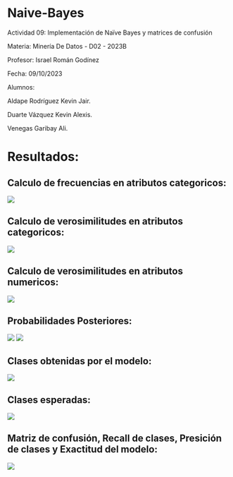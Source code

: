 # Naive-Bayes
Actividad 09: Implementación de Naïve Bayes y matrices de confusión

Materia: Minería De Datos - D02 - 2023B

Profesor: Israel Román Godínez

Fecha: 09/10/2023

Alumnos:

Aldape Rodríguez Kevin Jair.

Duarte Vázquez Kevin Alexis.

Venegas Garibay Ali.

# Resultados:

<h2> Calculo de frecuencias en atributos categoricos: </h2> 
<img src="/Resultados/frecuencias_categoricos.jpg">

<h2> Calculo de verosimilitudes en atributos categoricos: </h2> 
<img src="/Resultados/verosimilitudes_categoricos.jpg">

<h2> Calculo de verosimilitudes en atributos numericos: </h2> 
<img src="/Resultados/verosimilitudes_numericos.jpg">

<h2> Probabilidades Posteriores: </h2> 
<img src="/Resultados/probabilidades.jpg">
<img src="/Resultados/probabilidades2.jpg">

<h2> Clases obtenidas por el modelo: </h2> 
<img src="/Resultados/clases_obtenidas.jpg">

<h2> Clases esperadas: </h2> 
<img src="/Resultados/clases_esperadas.jpg">

<h2> Matriz de confusión, Recall de clases, Presición de clases y Exactitud del modelo: </h2> 
<img src="/Resultados/matriz.jpg">

